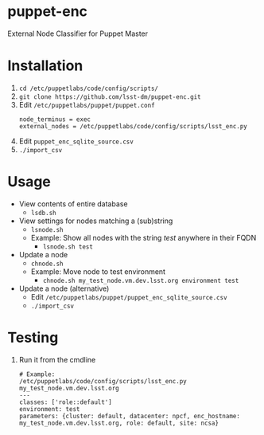 # puppet-enc
External Node Classifier for Puppet Master

# Installation
1. `cd /etc/puppetlabs/code/config/scripts/`
1. `git clone https://github.com/lsst-dm/puppet-enc.git`
1. Edit `/etc/puppetlabs/puppet/puppet.conf`
   ```
   node_terminus = exec
   external_nodes = /etc/puppetlabs/code/config/scripts/lsst_enc.py
   ```
1. Edit `puppet_enc_sqlite_source.csv`
1. `./import_csv`

# Usage
* View contents of entire database
  * `lsdb.sh`
* View settings for nodes matching a (sub)string
  * `lsnode.sh` _<STRING>_
  * Example: Show all nodes with the string _test_ anywhere in their FQDN
    * `lsnode.sh test`
* Update a node
  * `chnode.sh` _<FQDN> <KEY> <VALUE>_
  * Example: Move node to test environment
    * `chnode.sh my_test_node.vm.dev.lsst.org environment test`
* Update a node (alternative)
  * Edit `/etc/puppetlabs/puppet/puppet_enc_sqlite_source.csv`
  * `./import_csv`

# Testing
1. Run it from the cmdline
   ```
   # Example:
   /etc/puppetlabs/code/config/scripts/lsst_enc.py my_test_node.vm.dev.lsst.org
   ---
   classes: ['role::default']
   environment: test
   parameters: {cluster: default, datacenter: npcf, enc_hostname: my_test_node.vm.dev.lsst.org, role: default, site: ncsa}
   ```
